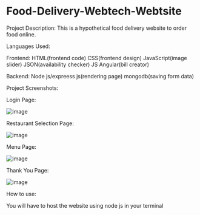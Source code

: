 # Food-Delivery-Webtech-Webtsite

Project Description:
This is a hypothetical food delivery website to order food online.

Languages Used:

Frontend:
HTML(frontend code)
CSS(frontend design) 
JavaScript(image slider)
JSON(availability checker)
JS Angular(bill creator)

Backend: 
Node js/expreess js(rendering page)
mongodb(saving form data)

Project Screenshots:

Login Page:

![image](https://user-images.githubusercontent.com/78086198/149722722-b63d73be-ef1d-4d2f-81fa-c75a34e23048.png)

Restaurant Selection Page:

![image](https://user-images.githubusercontent.com/78086198/149722797-d890a622-bac8-4811-9544-6f861147d817.png)



Menu Page:

![image](https://user-images.githubusercontent.com/78086198/149723202-d245ba9c-1986-4067-8d46-d0b725a6ad90.png)




Thank You Page:

![image](https://user-images.githubusercontent.com/78086198/149722970-3045b408-4db1-42a9-bca6-786fe35298be.png)



How to use:

You will have to host the website using node js in your terminal
